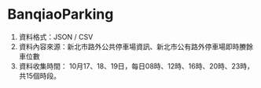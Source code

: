 # BanqiaoParking
1. 資料格式：JSON / CSV
2. 資料內容來源：新北市路外公共停車場資訊、新北市公有路外停車場即時賸餘車位數
3. 資料收集時間：   10月17、18、19日，每日08時、12時、16時、20時、23時，共15個時段。
